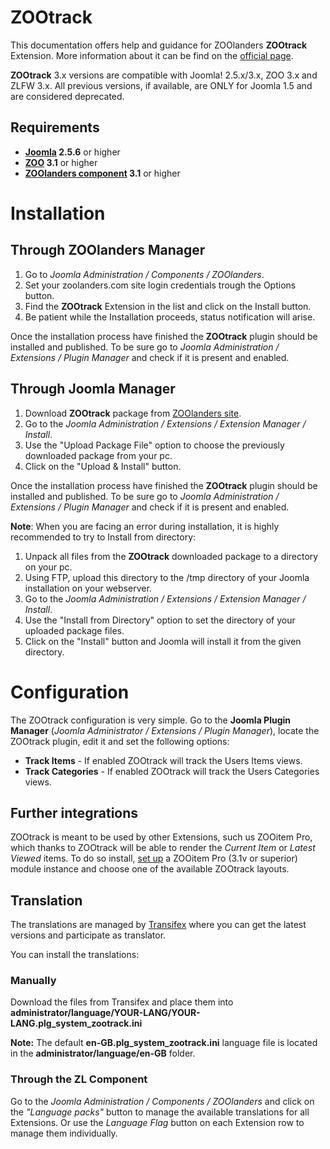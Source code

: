 ZOOtrack
========

This documentation offers help and guidance for ZOOlanders **ZOOtrack** Extension. More information about it can be find on the [official page](https://www.zoolanders.com/extensions/zootrack).

**ZOOtrack** 3.x versions are compatible with Joomla! 2.5.x/3.x, ZOO 3.x and ZLFW 3.x. All previous versions, if available, are ONLY for Joomla 1.5 and are considered deprecated.

Requirements 
------------

* **[Joomla](http://www.joomla.org) 2.5.6** or higher
* **[ZOO](http://www.yootheme.com/zoo) 3.1** or higher
* **[ZOOlanders component](https://www.zoolanders.com/extensions/zoolanders) 3.1** or higher

Installation
============

Through ZOOlanders Manager
-------------------------

1. Go to *Joomla Administration / Components / ZOOlanders*.
2. Set your zoolanders.com site login credentials trough the Options button.
3. Find the **ZOOtrack** Extension in the list and click on the Install button.
4. Be patient while the Installation proceeds, status notification will arise.

Once the installation process have finished the **ZOOtrack** plugin should be installed and published. To be sure go to *Joomla Administration / Extensions / Plugin Manager* and check if it is present and enabled.

Through Joomla Manager
----------------------

1. Download **ZOOtrack** package from [ZOOlanders site](https://www.zoolanders.com/extensions/zootrack).
2. Go to the *Joomla Administration / Extensions / Extension Manager / Install*.
3. Use the "Upload Package File" option to choose the previously downloaded package from your pc.
4. Click on the "Upload & Install" button.

Once the installation process have finished the **ZOOtrack** plugin should be installed and published. To be sure go to *Joomla Administration / Extensions / Plugin Manager* and check if it is present and enabled.

**Note**: When you are facing an error during installation, it is highly recommended to try to Install from directory:

1. Unpack all files from the **ZOOtrack** downloaded package to a directory on your pc.
2. Using FTP, upload this directory to the /tmp directory of your Joomla installation on your webserver.
3. Go to the *Joomla Administration / Extensions / Extension Manager / Install*.
4. Use the "Install from Directory" option to set the directory of your uploaded package files.
5. Click on the "Install" button and Joomla will install it from the given directory.

Configuration
=============

The ZOOtrack configuration is very simple. Go to the **Joomla Plugin Manager** (*Joomla Administrator / Extensions / Plugin Manager*), locate the ZOOtrack plugin, edit it and set the following options:

* **Track Items** - If enabled ZOOtrack will track the Users Items views.
* **Track Categories** - If enabled ZOOtrack will track the Users Categories views.

Further integrations
--------------------

ZOOtrack is meant to be used by other Extensions, such us ZOOitem Pro, which thanks to ZOOtrack will be able to render the *Current Item* or *Latest Viewed* items. To do so install, [set up](http://joolanders.github.io/newdocs/?zooitempro#configuration) a ZOOitem Pro (3.1v or superior) module instance and choose one of the available ZOOtrack layouts.

Translation
-----------

The translations are managed by [Transifex](https://www.transifex.com/projects/p/zoolanders/) where you can get the latest versions and participate as translator.

You can install the translations:

### Manually

Download the files from Transifex and place them into **administrator/language/YOUR-LANG/YOUR-LANG.plg_system_zootrack.ini**

**Note:** The default **en-GB.plg_system_zootrack.ini** language file is located in the **administrator/language/en-GB** folder.

### Through the ZL Component

Go to the *Joomla Administration / Components / ZOOlanders* and click on the *"Language packs"* button to manage the available translations for all Extensions. Or use the *Language Flag* button on each Extension row to manage them individually.
